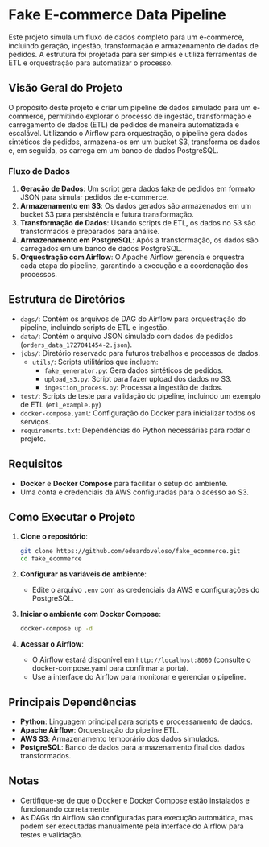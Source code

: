 
# Fake E-commerce Data Pipeline

Este projeto simula um fluxo de dados completo para um e-commerce, incluindo geração, ingestão, transformação e armazenamento de dados de pedidos. A estrutura foi projetada para ser simples e utiliza ferramentas de ETL e orquestração para automatizar o processo.

## Visão Geral do Projeto

O propósito deste projeto é criar um pipeline de dados simulado para um e-commerce, permitindo explorar o processo de ingestão, transformação e carregamento de dados (ETL) de pedidos de maneira automatizada e escalável. Utilizando o Airflow para orquestração, o pipeline gera dados sintéticos de pedidos, armazena-os em um bucket S3, transforma os dados e, em seguida, os carrega em um banco de dados PostgreSQL.

### Fluxo de Dados

1. **Geração de Dados**: Um script gera dados fake de pedidos em formato JSON para simular pedidos de e-commerce.
2. **Armazenamento em S3**: Os dados gerados são armazenados em um bucket S3 para persistência e futura transformação.
3. **Transformação de Dados**: Usando scripts de ETL, os dados no S3 são transformados e preparados para análise.
4. **Armazenamento em PostgreSQL**: Após a transformação, os dados são carregados em um banco de dados PostgreSQL.
5. **Orquestração com Airflow**: O Apache Airflow gerencia e orquestra cada etapa do pipeline, garantindo a execução e a coordenação dos processos.

## Estrutura de Diretórios

- `dags/`: Contém os arquivos de DAG do Airflow para orquestração do pipeline, incluindo scripts de ETL e ingestão.
- `data/`: Contém o arquivo JSON simulado com dados de pedidos (`orders_data_1727041454-2.json`).
- `jobs/`: Diretório reservado para futuros trabalhos e processos de dados.
  - `utils/`: Scripts utilitários que incluem:
    - `fake_generator.py`: Gera dados sintéticos de pedidos.
    - `upload_s3.py`: Script para fazer upload dos dados no S3.
    - `ingestion_process.py`: Processa a ingestão de dados.
- `test/`: Scripts de teste para validação do pipeline, incluindo um exemplo de ETL (`etl_example.py`)
- `docker-compose.yaml`: Configuração do Docker para inicializar todos os serviços.
- `requirements.txt`: Dependências do Python necessárias para rodar o projeto.

## Requisitos

- **Docker** e **Docker Compose** para facilitar o setup do ambiente.
- Uma conta e credenciais da AWS configuradas para o acesso ao S3.

## Como Executar o Projeto

1. **Clone o repositório**:

   ```bash
   git clone https://github.com/eduardoveloso/fake_ecommerce.git
   cd fake_ecommerce
   ```

2. **Configurar as variáveis de ambiente**:
   - Edite o arquivo `.env` com as credenciais da AWS e configurações do PostgreSQL.

3. **Iniciar o ambiente com Docker Compose**:

   ```bash
   docker-compose up -d
   ```

4. **Acessar o Airflow**:
   - O Airflow estará disponível em `http://localhost:8080` (consulte o docker-compose.yaml para confirmar a porta).
   - Use a interface do Airflow para monitorar e gerenciar o pipeline.

## Principais Dependências

- **Python**: Linguagem principal para scripts e processamento de dados.
- **Apache Airflow**: Orquestração do pipeline ETL.
- **AWS S3**: Armazenamento temporário dos dados simulados.
- **PostgreSQL**: Banco de dados para armazenamento final dos dados transformados.

## Notas

- Certifique-se de que o Docker e Docker Compose estão instalados e funcionando corretamente.
- As DAGs do Airflow são configuradas para execução automática, mas podem ser executadas manualmente pela interface do Airflow para testes e validação.
